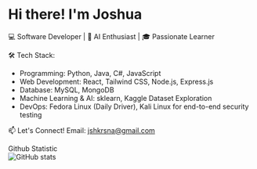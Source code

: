 # Hi there! I'm Joshua
💻 Software Developer |  🚀 AI Enthusiast | 🎓 Passionate Learner

🛠 Tech Stack:
- Programming: Python, Java, C#, JavaScript
- Web Development: React, Tailwind CSS, Node.js, Express.js
- Database: MySQL, MongoDB
- Machine Learning & AI: sklearn, Kaggle Dataset Exploration
- DevOps: Fedora Linux (Daily Driver), Kali Linux for end-to-end security testing

📫 Let's Connect!
Email: [jshkrsna@gmail.com](mailto:jshkrsna@gmail.com)

Github Statistic <br>
![GitHub stats](https://github-readme-stats.vercel.app/api?username=kresnaj&show_icons=true&theme=radical)
<!--
**kresnaj/kresnaj** is a ✨ _special_ ✨ repository because its `README.md` (this file) appears on your GitHub profile.

Here are some ideas to get you started:
                    
- 🔭 I’m currently working on ...

- 👯 I’m looking to collaborate on ...
- 🤔 I’m looking for help with ...
- 💬 Ask me about ...
- 📫 How to reach me: ...
- 😄 Pronouns: ...
- ⚡ Fun fact: ...
-->

